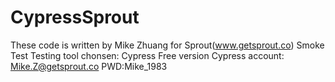 # CypressSprout
These code is written by Mike Zhuang for Sprout(www.getsprout.co) Smoke Test
Testing tool chonsen: Cypress Free version
Cypress account: Mike.Z@getsprout.co PWD:Mike_1983
